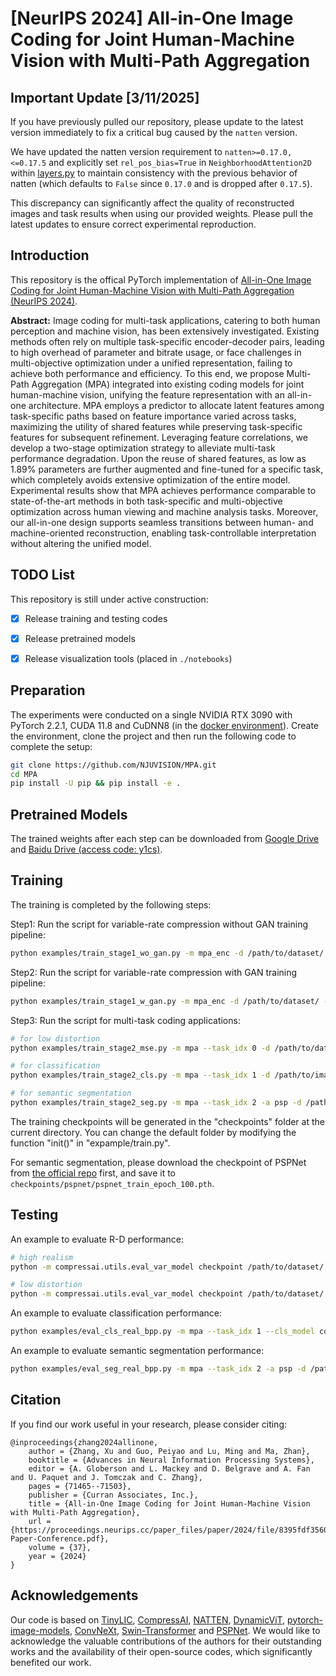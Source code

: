 # \[NeurIPS 2024\] All-in-One Image Coding for Joint Human-Machine Vision with Multi-Path Aggregation


## Important Update [3/11/2025]
If you have previously pulled our repository, please update to the latest version immediately to fix a critical bug caused by the `natten` version.

We have updated the natten version requirement to `natten>=0.17.0,<=0.17.5` and explicitly set `rel_pos_bias=True` in `NeighborhoodAttention2D` within [layers.py](https://github.com/NJUVISION/MPA/blob/main/compressai/layers/layers.py) to maintain consistency with the previous behavior of natten (which defaults to `False` since `0.17.0` and is dropped after `0.17.5`).

This discrepancy can significantly affect the quality of reconstructed images and task results when using our provided weights. Please pull the latest updates to ensure correct experimental reproduction.


## Introduction
This repository is the offical PyTorch implementation of [All-in-One Image Coding for Joint Human-Machine Vision with Multi-Path Aggregation (NeurIPS 2024)](https://www.arxiv.org/abs/2409.19660). 

**Abstract:**
Image coding for multi-task applications, catering to both human perception and machine vision, has been extensively investigated. Existing methods often rely on multiple task-specific encoder-decoder pairs, leading to high overhead of parameter and bitrate usage, or face challenges in multi-objective optimization under a unified representation, failing to achieve both performance and efficiency. To this end, we propose Multi-Path Aggregation (MPA) integrated into existing coding models for joint human-machine vision, unifying the feature representation with an all-in-one architecture. MPA employs a predictor to allocate latent features among task-specific paths based on feature importance varied across tasks, maximizing the utility of shared features while preserving task-specific features for subsequent refinement. Leveraging feature correlations, we develop a two-stage optimization strategy to alleviate multi-task performance degradation. Upon the reuse of shared features, as low as 1.89% parameters are further augmented and fine-tuned for a specific task, which completely avoids extensive optimization of the entire model. Experimental results show that MPA achieves performance comparable to state-of-the-art methods in both task-specific and multi-objective optimization across human viewing and machine analysis tasks. Moreover, our all-in-one design supports seamless transitions between human- and machine-oriented reconstruction, enabling task-controllable interpretation without altering the unified model.


## TODO List
This repository is still under active construction:
- [x] Release training and testing codes
- [x] Release pretrained models
- [x] Release visualization tools (placed in `./notebooks`)


## Preparation
The experiments were conducted on a single NVIDIA RTX 3090 with PyTorch 2.2.1, CUDA 11.8 and CuDNN8 (in the [docker environment](https://hub.docker.com/layers/pytorch/pytorch/2.2.1-cuda11.8-cudnn8-devel/images/sha256-5a0af47e17cb894f2654ee5bca6b88e795073bc72bd3d3890a843da4d1e04436?context=explore)). Create the environment, clone the project and then run the following code to complete the setup:
```bash
git clone https://github.com/NJUVISION/MPA.git
cd MPA
pip install -U pip && pip install -e .
```


## Pretrained Models
The trained weights after each step can be downloaded from [Google Drive](https://drive.google.com/drive/folders/1H8n6z-PBLwIB6fnVRS2syT0KrLzZihiG?usp=share_link) and [Baidu Drive (access code: y1cs)](https://pan.baidu.com/s/1YfcjK_KR90R1_lVejvYr8A).


## Training
The training is completed by the following steps:

Step1: Run the script for variable-rate compression without GAN training pipeline:
```bash
python examples/train_stage1_wo_gan.py -m mpa_enc -d /path/to/dataset/ --epochs 400 -lr 1e-4 --batch_size 8 --cuda --save
```

Step2: Run the script for variable-rate compression with GAN training pipeline:
```bash
python examples/train_stage1_w_gan.py -m mpa_enc -d /path/to/dataset/ --epochs 400 -lr 1e-4 -lrd 1e-4 --batch_size 8 --cuda --save --pretrained /path/to/step1/checkpoint.pth.tar
```

Step3: Run the script for multi-task coding applications:
```bash
# for low distortion
python examples/train_stage2_mse.py -m mpa --task_idx 0 -d /path/to/dataset/ --epochs 200 -lr 1e-4 --batch_size 8 --cuda --save --pretrained /path/to/step2/checkpoint.pth.tar

# for classification
python examples/train_stage2_cls.py -m mpa --task_idx 1 -d /path/to/imagenet-1k/ --epochs 4 -lr 1e-4 --batch_size 8 --cuda --save --pretrained /path/to/step2/checkpoint.pth.tar

# for semantic segmentation
python examples/train_stage2_seg.py -m mpa --task_idx 2 -a psp -d /path/to/ade20k/ --epochs 200 -lr 1e-4 --batch_size 8 --cuda --save --pretrained /path/to/step2/checkpoint.pth.tar
```

The training checkpoints will be generated in the "checkpoints" folder at the current directory. You can change the default folder by modifying the function "init()" in "expample/train.py".

For semantic segmentation, please download the checkpoint of PSPNet from [the official repo](https://github.com/hszhao/semseg) first, and save it to `checkpoints/pspnet/pspnet_train_epoch_100.pth`.


## Testing
An example to evaluate R-D performance:
```bash
# high realism
python -m compressai.utils.eval_var_model checkpoint /path/to/dataset/ -a mpa -p ./path/to/step3/checkpoint.pth.tar --cuda --task_idx 0 --q_task 1 --save /path/to/save_dir/

# low distortion
python -m compressai.utils.eval_var_model checkpoint /path/to/dataset/ -a mpa -p ./path/to/step3/checkpoint.pth.tar --cuda --task_idx 0 --q_task 8 --save /path/to/save_dir/
```

An example to evaluate classification performance:
```bash
python examples/eval_cls_real_bpp.py -m mpa --task_idx 1 --cls_model convnext_tiny -d /path/to/imagenet-1k/ --test_batch_size 16 --cuda --save --pretrained ./path/to/step3/checkpoint.pth.tar --q_task 8 --real_bpp
```

An example to evaluate semantic segmentation performance:
```bash
python examples/eval_seg_real_bpp.py -m mpa --task_idx 2 -a psp -d /path/to/ade20k/ --test_batch_size 16 --cuda --save --pretrained ./path/to/step3/checkpoint.pth.tar --q_task 8 --real_bpp
```


## Citation
If you find our work useful in your research, please consider citing:
```
@inproceedings{zhang2024allinone,
    author = {Zhang, Xu and Guo, Peiyao and Lu, Ming and Ma, Zhan},
    booktitle = {Advances in Neural Information Processing Systems},
    editor = {A. Globerson and L. Mackey and D. Belgrave and A. Fan and U. Paquet and J. Tomczak and C. Zhang},
    pages = {71465--71503},
    publisher = {Curran Associates, Inc.},
    title = {All-in-One Image Coding for Joint Human-Machine Vision with Multi-Path Aggregation},
    url = {https://proceedings.neurips.cc/paper_files/paper/2024/file/8395fdf356059eaa92afd39e3952a677-Paper-Conference.pdf},
    volume = {37},
    year = {2024}
}
```


## Acknowledgements
Our code is based on [TinyLIC](https://github.com/lumingzzz/TinyLIC), [CompressAI](https://github.com/InterDigitalInc/CompressAI), [NATTEN](https://github.com/SHI-Labs/NATTEN), [DynamicViT](https://github.com/raoyongming/DynamicViT), [pytorch-image-models](https://github.com/rwightman/pytorch-image-models), [ConvNeXt](https://github.com/facebookresearch/ConvNeXt), [Swin-Transformer](https://github.com/microsoft/Swin-Transformer) and [PSPNet](https://github.com/hszhao/semseg). We would like to acknowledge the valuable contributions of the authors for their outstanding works and the availability of their open-source codes, which significantly benefited our work.
